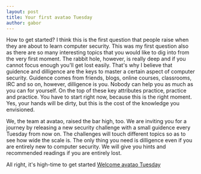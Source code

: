 ```yaml
---
layout: post
title: Your first avatao Tuesday
author: gabor
---
```


How to get started? I think this is the first question that people raise when they are about to learn computer security. This was my first question also as there are so many interesting topics that you would like to dig into from the very first moment. The rabbit hole, however, is really deep and if you cannot focus enough you'll get lost easily. That's why I believe that guidence and dilligence are the keys to master a certain aspect of computer security. Guidence comes from friends, blogs, online courses, classrooms, IRC and so on, however, dilligence is you. Nobody can help you as much as you can for yourself. On the top of these key attributes practice, practice and practice. You have to start right now, because this is the right moment. Yes, your hands will be dirty, but this is the cost of the knowledge you envisioned.

We, the team at avatao, raised the bar high, too. We are inviting you for a journey by releasing a new security challenge with a small guidence every Tuesday from now on. The challenges will touch different topics so as to see how wide the scale is. The only thing you need is dilligence even if you are entirely new to computer security. We will give you hints and recommended readings if you are entirely lost. 

All right, it's high-time to get started [Welcome avatao Tuesday](https://platform.avatao.com/paths/ee29eaed-cd00-4a4d-b4bd-4e3cd83d714b/challenges/fa6e6174-2f17-11e6-bdf4-0800200c9a66) 

